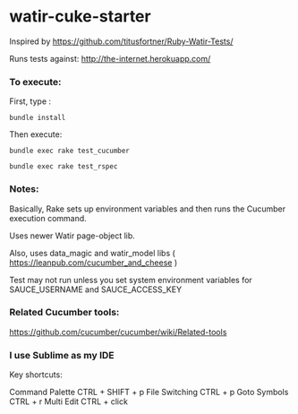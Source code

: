 # watir-cuke-starter

Inspired by https://github.com/titusfortner/Ruby-Watir-Tests/

Runs tests against: http://the-internet.herokuapp.com/

### To execute:

First, type :  

    bundle install

Then execute:

    bundle exec rake test_cucumber

    bundle exec rake test_rspec


### Notes:

Basically, Rake sets up environment variables and then runs the Cucumber execution command.

Uses newer Watir page-object lib.

Also, uses data_magic and watir_model libs ( https://leanpub.com/cucumber_and_cheese )

Test may not run unless you set system environment variables for SAUCE_USERNAME and SAUCE_ACCESS_KEY


### Related Cucumber tools:

https://github.com/cucumber/cucumber/wiki/Related-tools


### I use Sublime as my IDE

Key shortcuts:

Command Palette CTRL + SHIFT + p
File Switching CTRL + p
Goto Symbols CTRL + r
Multi Edit CTRL + click


